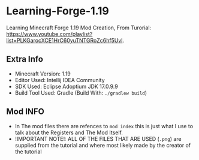 # Learning-Forge-1.19
Learning Minecraft Forge 1.19 Mod Creation, From Turorial: https://www.youtube.com/playlist?list=PLKGarocXCE1HrC60yuTNTGRoZc6hf5Uvl.


## Extra Info
- Minecraft Version: 1.19
- Editor Used: Intellij IDEA Community
- SDK Used: Eclipse Adoptium JDK 17.0.9.9
- Build Tool Used: Gradle (Build With: `./gradlew build`)



## Mod INFO
- In The mod files there are refences to `mod index` this is just what I use to talk about the Registers and The Mod Itself.
- !IMPORTANT NOTE!: ALL OF THE FILES THAT ARE USED (`.png`) are supplied from the tutorial and where most likely made by the creator of the tutorial
